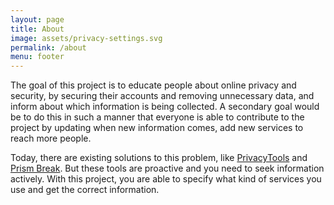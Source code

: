 ```yaml
---
layout: page
title: About
image: assets/privacy-settings.svg
permalink: /about
menu: footer
---
```


The goal of this project is to educate people about online privacy and security, by securing their accounts and removing unnecessary data, and inform about which information is being collected.
A secondary goal would be to do this in such a manner that everyone is able to contribute to the project by updating when new information comes, add new services to reach more people.

Today, there are existing solutions to this problem, like [PrivacyTools](https://privacytools.io) and [Prism Break](https://prism-break.org). But these tools are proactive and you need to seek information actively. With this project, you are able to specify what kind of services you use and get the correct information.

